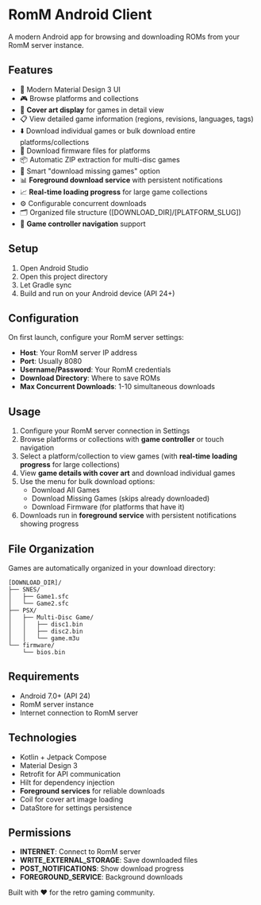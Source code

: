 # RomM Android Client

A modern Android app for browsing and downloading ROMs from your RomM server instance.

## Features

- 📱 Modern Material Design 3 UI
- 🎮 Browse platforms and collections
- 🎨 **Cover art display** for games in detail view
- 📋 View detailed game information (regions, revisions, languages, tags)
- ⬇️ Download individual games or bulk download entire platforms/collections
- 🔧 Download firmware files for platforms
- 📦 Automatic ZIP extraction for multi-disc games
- 🔄 Smart "download missing games" option
- 📊 **Foreground download service** with persistent notifications
- 📈 **Real-time loading progress** for large game collections
- ⚙️ Configurable concurrent downloads
- 🗂️ Organized file structure ([DOWNLOAD_DIR]/[PLATFORM_SLUG])
- 🎯 **Game controller navigation** support

## Setup

1. Open Android Studio
2. Open this project directory
3. Let Gradle sync
4. Build and run on your Android device (API 24+)

## Configuration

On first launch, configure your RomM server settings:
- **Host**: Your RomM server IP address
- **Port**: Usually 8080
- **Username/Password**: Your RomM credentials  
- **Download Directory**: Where to save ROMs
- **Max Concurrent Downloads**: 1-10 simultaneous downloads

## Usage

1. Configure your RomM server connection in Settings
2. Browse platforms or collections with **game controller** or touch navigation
3. Select a platform/collection to view games (with **real-time loading progress** for large collections)
4. View **game details with cover art** and download individual games
5. Use the menu for bulk download options:
   - Download All Games
   - Download Missing Games (skips already downloaded)
   - Download Firmware (for platforms that have it)
6. Downloads run in **foreground service** with persistent notifications showing progress

## File Organization

Games are automatically organized in your download directory:
```
[DOWNLOAD_DIR]/
├── SNES/
│   ├── Game1.sfc
│   └── Game2.sfc
├── PSX/
│   ├── Multi-Disc Game/
│   │   ├── disc1.bin
│   │   ├── disc2.bin
│   │   └── game.m3u
└── firmware/
    └── bios.bin
```

## Requirements

- Android 7.0+ (API 24)
- RomM server instance
- Internet connection to RomM server

## Technologies

- Kotlin + Jetpack Compose
- Material Design 3
- Retrofit for API communication
- Hilt for dependency injection
- **Foreground services** for reliable downloads
- Coil for cover art image loading
- DataStore for settings persistence

## Permissions

- **INTERNET**: Connect to RomM server
- **WRITE_EXTERNAL_STORAGE**: Save downloaded files
- **POST_NOTIFICATIONS**: Show download progress
- **FOREGROUND_SERVICE**: Background downloads

Built with ❤️ for the retro gaming community.
